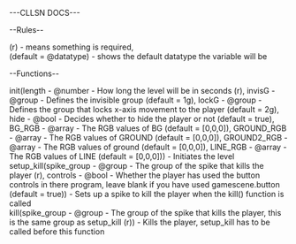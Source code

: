 ---CLLSN DOCS---

--Rules--

(r) - means something is required, <br>
(default = @datatype) - shows the default datatype the variable will be

--Functions--

init(length - @number - How long the level will be in seconds (r), invisG - @group - Defines the invisible group (default = 1g), lockG - @group - Defines the group that locks x-axis movement to the player (default = 2g), hide - @bool - Decides whether to hide the player or not (default = true), BG_RGB - @array - The RGB values of BG (default = [0,0,0]), GROUND_RGB - @array - The RGB values of GROUND (default = [0,0,0]), GROUND2_RGB - @array - The RGB values of ground (default = [0,0,0]), LINE_RGB - @array - The RGB values of LINE (default = [0,0,0])) - Initiates the level <br>
setup_kill(spike_group - @group - The group of the spike that kills the player (r), controls - @bool - Whether the player has used the button controls in there program, leave blank if you have used gamescene.button (default = true)) - Sets up a spike to kill the player when the kill() function is called <br>
kill(spike_group - @group - The group of the spike that kills the player, this is the same group as setup_kill (r)) - Kills the player, setup_kill has to be called before this function <br>